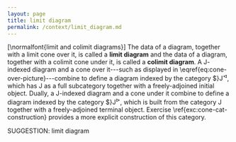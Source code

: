```yaml
---
layout: page
title: limit diagram
permalink: /context/limit_diagram.md
---
```

[\normalfont{limit and colimit diagrams}]
The data of a diagram, together with a limit cone over it, is called a **limit diagram** and the data of a diagram, together with a colimit cone under it, is called a **colimit diagram**. A $\mathsf{J}$-indexed diagram and a cone over it---such as displayed in \eqref{eq:cone-over-picture}---combine to define a diagram indexed by  the category $}$\mathsf{J}^{\triangleleft}$, which has $\mathsf{J}$ as a full subcategory together with a freely-adjoined initial object. Dually, a $\mathsf{J}$-indexed diagram and a cone under it combine to define a diagram indexed by the category $}$\mathsf{J}^{\triangleright}$, which is built from the category $\mathsf{J}$ together with a freely-adjoined terminal object.  Exercise \ref{exc:cone-cat-construction} provides a more explicit construction of this category.


SUGGESTION: limit diagram